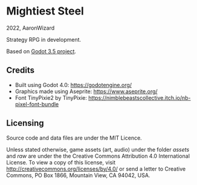 # Mightiest Steel

2022, AaronWizard

Strategy RPG in development.

Based on [Godot 3.5 project](https://github.com/AaronWizard/LegendsOfMajesticSteel).

## Credits

- Built using Godot 4.0: <https://godotengine.org/>
- Graphics made using Aseprite: <https://www.aseprite.org/>
- Font TinyPixie2 by TinyPixie: <https://nimblebeastscollective.itch.io/nb-pixel-font-bundle>

## Licensing

Source code and data files are under the MIT Licence.

Unless stated otherwise, game assets (art, audio) under the folder *assets* and *raw* are under the the Creative Commons Attribution 4.0 International License. To view a copy of this license, visit <http://creativecommons.org/licenses/by/4.0/> or send a letter to Creative Commons, PO Box 1866, Mountain View, CA 94042, USA.
